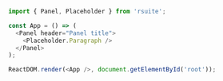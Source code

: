 <!--start-code-->

```js
import { Panel, Placeholder } from 'rsuite';

const App = () => (
  <Panel header="Panel title">
    <Placeholder.Paragraph />
  </Panel>
);

ReactDOM.render(<App />, document.getElementById('root'));
```

<!--end-code-->
